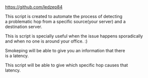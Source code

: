 https://github.com/ledzep84

This script is created to automate the process of detecting<br>
a problematic hop from a specific source(your server) and a<br>
destination server.

This is script is specially useful when the issue happens sporadically<br>
and when no one is around your office. :)

Smokeping will be able to give you an information that there<br>
is a latency.

This script will be able to give which specific hop causes that<br>
latency.
